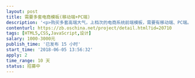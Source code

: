 ```yaml
---                
layout: post       
title: 需要多套电商模板(移动端+PC端)           
description: '<p>购买多套高端大气，上档次的电商系统前端模板，需要有移动端、PC端。请加Q：59752835 发案例</p><p><br></p><p>大致需要的页面如下：</p><p><br></p><p>首页</p><p><br></p><p>分类频道首页</p><p>二级频道首页(如：电器城，生鲜馆)</p><p><br></p><p>商品列表页</p><p>商品详情页</p><p><br></p><p>购物车</p><p>订单提交页</p><p>订单结算支付页</p><p>微信扫码支付页</p><p><br></p><p>积分商城</p><p><br></p><p>品牌列表页</p><p>品牌详情页</p><p><br></p><p>商家入驻申请页</p><p>商家首页</p><p>商家商品列表页</p><p><br></p><p>秒杀列表页</p><p><br></p><p>团购列表页</p><p>团购详情页</p><p><br></p><p>文章列表页</p><p>文章详情页</p><p><br></p><p>登录页</p><p>注册页</p><p><br></p><p>登录和注册全二为一页</p><p><br></p><p>帮助中心</p><p><br></p><p>小组件：</p><p>&nbsp;&nbsp;&nbsp;登录弹窗</p><p>&nbsp;&nbsp;&nbsp;快速选择SKU弹窗</p><p>&nbsp;&nbsp;&nbsp;快速注册弹窗</p><p>&nbsp;&nbsp;&nbsp;四级地区选择弹窗</p><p>&nbsp;&nbsp;&nbsp;收货地址 选择、编辑弹窗</p><p><br></p><p><br></p>'     
contenturl: https://zb.oschina.net/project/detail.html?id=20710      
tags: [HTML5,CSS,JavaScript,设计]            
salary: 1000-3000元          
publish_time: '已发布 15 小时'         
start_time: '2018-06-05 13:56:32'           
apply: 2                   
time_range: 10 天              
status: 招募中                  
---                 
```


